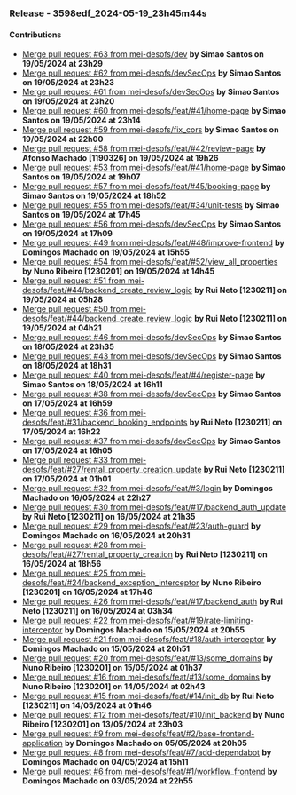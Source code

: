 
 ### Release - 3598edf_2024-05-19_23h45m44s
 #### Contributions
- [Merge pull request #63 from mei-desofs/dev](https://github.com/mei-desofs/desofs2024_M1A_2/commit/3598edf) **by Simao Santos on 19/05/2024 at 23h29**
- [Merge pull request #62 from mei-desofs/devSecOps](https://github.com/mei-desofs/desofs2024_M1A_2/commit/0c89ffe) **by Simao Santos on 19/05/2024 at 23h23**
- [Merge pull request #61 from mei-desofs/devSecOps](https://github.com/mei-desofs/desofs2024_M1A_2/commit/aa398e0) **by Simao Santos on 19/05/2024 at 23h20**
- [Merge pull request #60 from mei-desofs/feat/#41/home-page](https://github.com/mei-desofs/desofs2024_M1A_2/commit/00bd711) **by Simao Santos on 19/05/2024 at 23h14**
- [Merge pull request #59 from mei-desofs/fix_cors](https://github.com/mei-desofs/desofs2024_M1A_2/commit/4d7c8c2) **by Simao Santos on 19/05/2024 at 22h00**
- [Merge pull request #58 from mei-desofs/feat/#42/review-page](https://github.com/mei-desofs/desofs2024_M1A_2/commit/bc1846c) **by Afonso Machado [1190326] on 19/05/2024 at 19h26**
- [Merge pull request #53 from mei-desofs/feat/#41/home-page](https://github.com/mei-desofs/desofs2024_M1A_2/commit/af888c6) **by Simao Santos on 19/05/2024 at 19h07**
- [Merge pull request #57 from mei-desofs/feat/#45/booking-page](https://github.com/mei-desofs/desofs2024_M1A_2/commit/2f8eacc) **by Simao Santos on 19/05/2024 at 18h52**
- [Merge pull request #55 from mei-desofs/feat/#34/unit-tests](https://github.com/mei-desofs/desofs2024_M1A_2/commit/c53a8bc) **by Simao Santos on 19/05/2024 at 17h45**
- [Merge pull request #56 from mei-desofs/devSecOps](https://github.com/mei-desofs/desofs2024_M1A_2/commit/43b88cd) **by Simao Santos on 19/05/2024 at 17h09**
- [Merge pull request #49 from mei-desofs/feat/#48/improve-frontend](https://github.com/mei-desofs/desofs2024_M1A_2/commit/ba87fb0) **by Domingos Machado on 19/05/2024 at 15h55**
- [Merge pull request #54 from mei-desofs/feat/#52/view_all_properties](https://github.com/mei-desofs/desofs2024_M1A_2/commit/3136740) **by Nuno Ribeiro [1230201] on 19/05/2024 at 14h45**
- [Merge pull request #51 from mei-desofs/feat/#44/backend_create_review_logic](https://github.com/mei-desofs/desofs2024_M1A_2/commit/ff27547) **by Rui Neto [1230211] on 19/05/2024 at 05h28**
- [Merge pull request #50 from mei-desofs/feat/#44/backend_create_review_logic](https://github.com/mei-desofs/desofs2024_M1A_2/commit/7dbf245) **by Rui Neto [1230211] on 19/05/2024 at 04h21**
- [Merge pull request #46 from mei-desofs/devSecOps](https://github.com/mei-desofs/desofs2024_M1A_2/commit/7f83fce) **by Simao Santos on 18/05/2024 at 23h35**
- [Merge pull request #43 from mei-desofs/devSecOps](https://github.com/mei-desofs/desofs2024_M1A_2/commit/97ec689) **by Simao Santos on 18/05/2024 at 18h31**
- [Merge pull request #40 from mei-desofs/feat/#4/register-page](https://github.com/mei-desofs/desofs2024_M1A_2/commit/e0893ba) **by Simao Santos on 18/05/2024 at 16h11**
- [Merge pull request #38 from mei-desofs/devSecOps](https://github.com/mei-desofs/desofs2024_M1A_2/commit/a8a4697) **by Simao Santos on 17/05/2024 at 16h59**
- [Merge pull request #36 from mei-desofs/feat/#31/backend_booking_endpoints](https://github.com/mei-desofs/desofs2024_M1A_2/commit/0fc1d52) **by Rui Neto [1230211] on 17/05/2024 at 16h22**
- [Merge pull request #37 from mei-desofs/devSecOps](https://github.com/mei-desofs/desofs2024_M1A_2/commit/2191c37) **by Simao Santos on 17/05/2024 at 16h05**
- [Merge pull request #33 from mei-desofs/feat/#27/rental_property_creation_update](https://github.com/mei-desofs/desofs2024_M1A_2/commit/51f4f40) **by Rui Neto [1230211] on 17/05/2024 at 01h01**
- [Merge pull request #32 from mei-desofs/feat/#3/login](https://github.com/mei-desofs/desofs2024_M1A_2/commit/63459a6) **by Domingos Machado on 16/05/2024 at 22h27**
- [Merge pull request #30 from mei-desofs/feat/#17/backend_auth_update](https://github.com/mei-desofs/desofs2024_M1A_2/commit/783d57f) **by Rui Neto [1230211] on 16/05/2024 at 21h35**
- [Merge pull request #29 from mei-desofs/feat/#23/auth-guard](https://github.com/mei-desofs/desofs2024_M1A_2/commit/5c5daca) **by Domingos Machado on 16/05/2024 at 20h31**
- [Merge pull request #28 from mei-desofs/feat/#27/rental_property_creation](https://github.com/mei-desofs/desofs2024_M1A_2/commit/3496622) **by Rui Neto [1230211] on 16/05/2024 at 18h56**
- [Merge pull request #25 from mei-desofs/feat/#24/backend_exception_interceptor](https://github.com/mei-desofs/desofs2024_M1A_2/commit/aeff8dd) **by Nuno Ribeiro [1230201] on 16/05/2024 at 17h46**
- [Merge pull request #26 from mei-desofs/feat/#17/backend_auth](https://github.com/mei-desofs/desofs2024_M1A_2/commit/b635e14) **by Rui Neto [1230211] on 16/05/2024 at 03h34**
- [Merge pull request #22 from mei-desofs/feat/#19/rate-limiting-interceptor](https://github.com/mei-desofs/desofs2024_M1A_2/commit/930f55b) **by Domingos Machado on 15/05/2024 at 20h55**
- [Merge pull request #21 from mei-desofs/feat/#18/auth-interceptor](https://github.com/mei-desofs/desofs2024_M1A_2/commit/5b339f1) **by Domingos Machado on 15/05/2024 at 20h51**
- [Merge pull request #20 from mei-desofs/feat/#13/some_domains](https://github.com/mei-desofs/desofs2024_M1A_2/commit/f1dbbca) **by Nuno Ribeiro [1230201] on 15/05/2024 at 01h37**
- [Merge pull request #16 from mei-desofs/feat/#13/some_domains](https://github.com/mei-desofs/desofs2024_M1A_2/commit/f7b9be9) **by Nuno Ribeiro [1230201] on 14/05/2024 at 02h43**
- [Merge pull request #15 from mei-desofs/feat/#14/init_db](https://github.com/mei-desofs/desofs2024_M1A_2/commit/967068a) **by Rui Neto [1230211] on 14/05/2024 at 01h46**
- [Merge pull request #12 from mei-desofs/feat/#10/init_backend](https://github.com/mei-desofs/desofs2024_M1A_2/commit/6a34f27) **by Nuno Ribeiro [1230201] on 13/05/2024 at 23h03**
- [Merge pull request #9 from mei-desofs/feat/#2/base-frontend-application](https://github.com/mei-desofs/desofs2024_M1A_2/commit/e6d813a) **by Domingos Machado on 05/05/2024 at 20h05**
- [Merge pull request #8 from mei-desofs/feat/#7/add-dependabot](https://github.com/mei-desofs/desofs2024_M1A_2/commit/6ee75b6) **by Domingos Machado on 04/05/2024 at 15h11**
- [Merge pull request #6 from mei-desofs/feat/#1/workflow_frontend](https://github.com/mei-desofs/desofs2024_M1A_2/commit/352afd7) **by Domingos Machado on 03/05/2024 at 22h55**